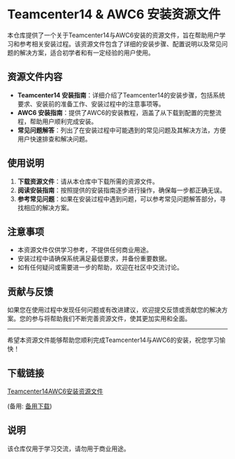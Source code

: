 # Teamcenter14 & AWC6 安装资源文件

本仓库提供了一个关于Teamcenter14与AWC6安装的资源文件，旨在帮助用户学习和参考相关安装过程。该资源文件包含了详细的安装步骤、配置说明以及常见问题的解决方案，适合初学者和有一定经验的用户使用。

## 资源文件内容

- **Teamcenter14 安装指南**：详细介绍了Teamcenter14的安装步骤，包括系统要求、安装前的准备工作、安装过程中的注意事项等。
- **AWC6 安装指南**：提供了AWC6的安装教程，涵盖了从下载到配置的完整流程，帮助用户顺利完成安装。
- **常见问题解答**：列出了在安装过程中可能遇到的常见问题及其解决方法，方便用户快速排查和解决问题。

## 使用说明

1. **下载资源文件**：请从本仓库中下载所需的资源文件。
2. **阅读安装指南**：按照提供的安装指南逐步进行操作，确保每一步都正确无误。
3. **参考常见问题**：如果在安装过程中遇到问题，可以参考常见问题解答部分，寻找相应的解决方案。

## 注意事项

- 本资源文件仅供学习参考，不提供任何商业用途。
- 安装过程中请确保系统满足最低要求，并备份重要数据。
- 如有任何疑问或需要进一步的帮助，欢迎在社区中交流讨论。

## 贡献与反馈

如果您在使用过程中发现任何问题或有改进建议，欢迎提交反馈或贡献您的解决方案。您的参与将帮助我们不断完善资源文件，使其更加实用和全面。

---

希望本资源文件能够帮助您顺利完成Teamcenter14与AWC6的安装，祝您学习愉快！

## 下载链接
[Teamcenter14AWC6安装资源文件](https://pan.quark.cn/s/ed5cbccc6dd4) 

(备用: [备用下载](https://pan.baidu.com/s/1hh9Xa347i904XVouoWK-dQ?pwd=1234))

## 说明

该仓库仅用于学习交流，请勿用于商业用途。
